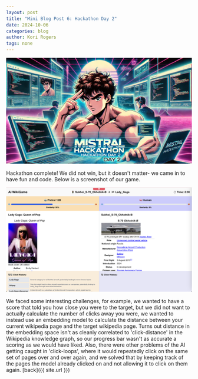```yaml
---
layout: post
title: "Mini Blog Post 6: Hackathon Day 2"
date: 2024-10-06
categories: blog
author: Kori Rogers
tags: none
---
```

![Mini blog post 6 image](/assets/img/mini_blog_6_image.webp)

Hackathon complete! We did not win, but it doesn't matter- we came in to have fun and code. Below is a screenshot of our game. 

![Wiki Game image](/assets/img/wiki_game.png)

We faced some interesting challenges, for example, we wanted to have a score that told you how close you were to the target, but we did not want to actually calculate the number of clicks away you were, we wanted to instead use an embedding model to calculate the distance between your current wikipedia page and the target wikipedia page. Turns out distance in the embedding space isn't as cleanly correlated to 'click-distance' in the Wikipedia knowledge graph, so our progress bar wasn't as accurate a scoring as we would have liked. Also, there were other problems of the AI getting caught in 'click-loops', where it would repeatedly click on the same set of pages over and over again, and we solved that by keeping track of the pages the model already clicked on and not allowing it to click on them again. 
[back]({{ site.url }})